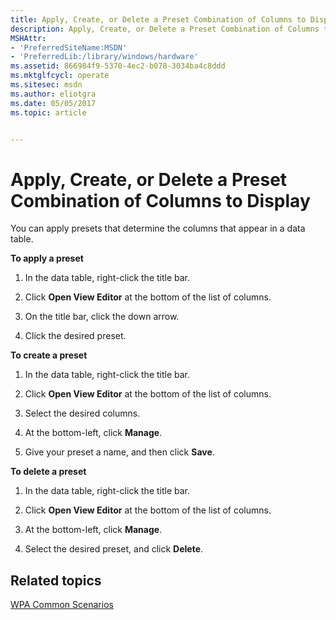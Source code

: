 ```yaml
---
title: Apply, Create, or Delete a Preset Combination of Columns to Display
description: Apply, Create, or Delete a Preset Combination of Columns to Display
MSHAttr:
- 'PreferredSiteName:MSDN'
- 'PreferredLib:/library/windows/hardware'
ms.assetid: 866984f9-5370-4ec2-b078-3034ba4c8ddd
ms.mktglfcycl: operate
ms.sitesec: msdn
ms.author: eliotgra
ms.date: 05/05/2017
ms.topic: article


---
```


# Apply, Create, or Delete a Preset Combination of Columns to Display


You can apply presets that determine the columns that appear in a data table.

**To apply a preset**

1.  In the data table, right-click the title bar.

2.  Click **Open View Editor** at the bottom of the list of columns.

3.  On the title bar, click the down arrow.

4.  Click the desired preset.

**To create a preset**

1.  In the data table, right-click the title bar.

2.  Click **Open View Editor** at the bottom of the list of columns.

3.  Select the desired columns.

4.  At the bottom-left, click **Manage**.

5.  Give your preset a name, and then click **Save**.

**To delete a preset**

1.  In the data table, right-click the title bar.

2.  Click **Open View Editor** at the bottom of the list of columns.

3.  At the bottom-left, click **Manage**.

4.  Select the desired preset, and click **Delete**.

## Related topics


[WPA Common Scenarios](windows-performance-analyzer-common-scenarios.md)

 

 







